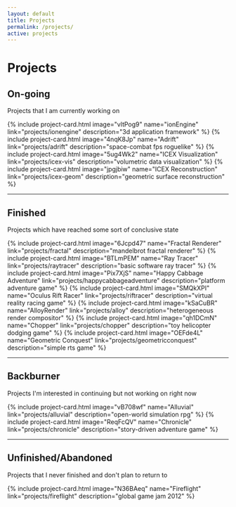 ```yaml
---
layout: default
title: Projects
permalink: /projects/
active: projects
---
```



# Projects

## On-going

Projects that I am currently working on

<div class="row">
{% include project-card.html    image="vltPog9"    name="ionEngine"                   link="projects/ionengine"                 description="3d application framework" %}
{% include project-card.html    image="4nqK8Jp"    name="Adrift"                      link="projects/adrift"                    description="space-combat fps roguelike" %}
{% include project-card.html    image="5ug4Wk2"    name="ICEX Visualization"          link="projects/icex-vis"                  description="volumetric data visualization" %}
{% include project-card.html    image="jpgjbiw"    name="ICEX Reconstruction"         link="projects/icex-geom"                 description="geometric surface reconstruction" %}
</div>

---

## Finished

Projects which have reached some sort of conclusive state

<div class="row">
{% include project-card.html    image="6Jcpd47"    name="Fractal Renderer"            link="projects/fractal"                   description="mandelbrot fractal renderer" %}
{% include project-card.html    image="BTLmPEM"    name="Ray Tracer"                  link="projects/raytracer"                 description="basic software ray tracer" %}
{% include project-card.html    image="Pix7XjS"    name="Happy Cabbage Adventure"     link="projects/happycabbageadventure"     description="platform adventure game" %}
{% include project-card.html    image="SMQkXPI"    name="Oculus Rift Racer"           link="projects/riftracer"                 description="virtual reality racing game" %}
{% include project-card.html    image="kSaCuBR"    name="AlloyRender"                 link="projects/alloy"                     description="heterogeneous render compositor" %}
{% include project-card.html    image="qh1DCmN"    name="Chopper"                     link="projects/chopper"                   description="toy helicopter dodging game" %}
{% include project-card.html    image="OEFde4L"    name="Geometric Conquest"          link="projects/geometricconquest"         description="simple rts game" %}
</div>

---

## Backburner

Projects I'm interested in continuing but not working on right now

<div class="row">
{% include project-card.html    image="vB708wf"    name="Alluvial"                    link="projects/alluvial"                  description="open-world simulation rpg" %}
{% include project-card.html    image="ReqFcQV"    name="Chronicle"                   link="projects/chronicle"                 description="story-driven adventure game" %}
</div>

---

## Unfinished/Abandoned

Projects that I never finished and don't plan to return to

<div class="row">
{% include project-card.html    image="N36BAeq"    name="Fireflight"                  link="projects/fireflight"                description="global game jam 2012" %}
</div>

